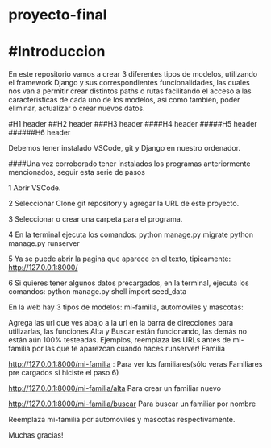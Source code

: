 # proyecto-final
#Introduccion
=============

En este repositorio vamos a crear 3 diferentes tipos de modelos, utilizando el framework Django y sus correspondientes funcionalidades, las cuales nos van a permitir crear distintos paths o rutas facilitando el acceso a las caracteristicas de cada uno de los modelos, asi como tambien, poder eliminar, actualizar o crear nuevos datos.


#H1 header
##H2 header
###H3 header
####H4 header
#####H5 header
######H6 header

Debemos tener instalado VSCode, git y Django en nuestro ordenador.

####Una vez corroborado tener instalados los programas anteriormente mencionados, seguir esta serie de pasos
                
1 Abrir VSCode.

2 Seleccionar Clone git repository y agregar la URL de este proyecto.

3 Seleccionar o crear una carpeta para el programa.

4 En la terminal ejecuta los comandos: python manage.py migrate python manage.py runserver

5 Ya se puede abrir la pagina que aparece en el texto, tipicamente: http://127.0.0.1:8000/

6 Si quieres tener algunos datos precargados, en la terminal, ejecuta los comandos: python manage.py shell import seed_data

En la web hay 3 tipos de modelos: mi-familia, automoviles y mascotas:

Agrega las url que ves abajo a la url en la barra de direcciones para utilizarlas, las funciones Alta y Buscar están funcionando, las demás no están aún 100% testeadas.
Ejemplos, reemplaza las URLs antes de mi-familia por las que te aparezcan cuando haces runserver! Familia

http://127.0.0.1:8000/mi-familia : Para ver los familiares(sólo veras Familiares pre cargados si hiciste el paso 6)

http://127.0.0.1:8000/mi-familia/alta Para crear un familiar nuevo

http://127.0.0.1:8000/mi-familia/buscar Para buscar un familiar por nombre

Reemplaza mi-familia por automoviles y mascotas respectivamente.
                
Muchas gracias!
